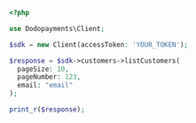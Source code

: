```php
<?php

use Dodopayments\Client;

$sdk = new Client(accessToken: 'YOUR_TOKEN');

$response = $sdk->customers->listCustomers(
  pageSize: 10,
  pageNumber: 123,
  email: "email"
);

print_r($response);

```


<!-- This file was generated by liblab | https://liblab.com/ -->